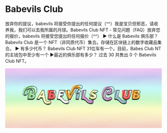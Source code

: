 # Babevils Club

放弃你的提议，babevils 将接受你提出的任何提议（^^）我是宝贝但邪恶，请收养我，我们可以去我所属的月球。Babevils Club NFT - 常见问题（FAQ）放弃您的报价，babevils 将接受您提出的任何报价（^^）
▶ 什么是 Babevils 俱乐部？
Babevils Club 是一个 NFT（非同质代币）集合。存储在区块链上的数字收藏品集合。
▶ 有多少代币？
Babevils Club NFT 31位车有一个。目前，Babes Club NT的主钱包中至少有一个
▶最近的俱乐部有多少？
过去 30 共售出 0 个 Babevils Club NFT。

![nft](unnamed.png)
